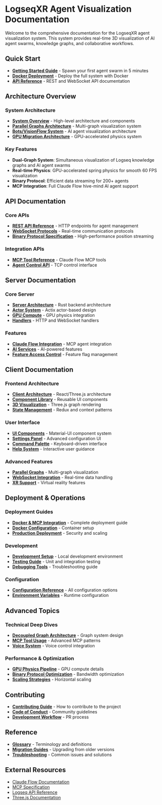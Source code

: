 # LogseqXR Agent Visualization Documentation

Welcome to the comprehensive documentation for the LogseqXR agent visualization system. This system provides real-time 3D visualization of AI agent swarms, knowledge graphs, and collaborative workflows.

## Quick Start

- **[Getting Started Guide](quick-start-swarm.md)** - Spawn your first agent swarm in 5 minutes
- **[Docker Deployment](deployment/docker-mcp-integration.md)** - Deploy the full system with Docker
- **[API Reference](api/index.md)** - REST and WebSocket API documentation

## Architecture Overview

### System Architecture
- **[System Overview](architecture/system-overview.md)** - High-level architecture and components
- **[Parallel Graphs Architecture](architecture/parallel-graphs.md)** - Multi-graph visualization system
- **[Bots/VisionFlow System](architecture/bots-visionflow-system.md)** - AI agent visualization architecture
- **[GPU Migration Architecture](architecture/visionflow-gpu-migration.md)** - GPU-accelerated physics system

### Key Features
- **Dual-Graph System**: Simultaneous visualization of Logseq knowledge graphs and AI agent swarms
- **Real-time Physics**: GPU-accelerated spring physics for smooth 60 FPS visualization
- **Binary Protocol**: Efficient data streaming for 200+ agents
- **MCP Integration**: Full Claude Flow hive-mind AI agent support

## API Documentation

### Core APIs
- **[REST API Reference](api/rest.md)** - HTTP endpoints for agent management
- **[WebSocket Protocols](api/websocket-protocols.md)** - Real-time communication protocols
- **[Binary Protocol Specification](api/binary-protocol.md)** - High-performance position streaming

### Integration APIs
- **[MCP Tool Reference](server/features/claude-flow-mcp-integration.md)** - Claude Flow MCP tools
- **[Agent Control API](deployment/docker-mcp-integration.md#agent-control-system-setup)** - TCP control interface

## Server Documentation

### Core Server
- **[Server Architecture](server/architecture.md)** - Rust backend architecture
- **[Actor System](server/actors.md)** - Actix actor-based design
- **[GPU Compute](server/gpu-compute.md)** - GPU physics integration
- **[Handlers](server/handlers.md)** - HTTP and WebSocket handlers

### Features
- **[Claude Flow Integration](server/features/claude-flow-mcp-integration.md)** - MCP agent integration
- **[AI Services](server/ai-services.md)** - AI-powered features
- **[Feature Access Control](server/feature-access.md)** - Feature flag management

## Client Documentation

### Frontend Architecture
- **[Client Architecture](client/architecture.md)** - React/Three.js architecture
- **[Component Library](client/components.md)** - Reusable UI components
- **[3D Visualization](client/visualization.md)** - Three.js graph rendering
- **[State Management](client/state.md)** - Redux and context patterns

### User Interface
- **[UI Components](client/ui-components.md)** - Material-UI component system
- **[Settings Panel](client/settings-panel-redesign.md)** - Advanced configuration UI
- **[Command Palette](client/command-palette.md)** - Keyboard-driven interface
- **[Help System](client/help-system.md)** - Interactive user guidance

### Advanced Features
- **[Parallel Graphs](client/parallel-graphs.md)** - Multi-graph visualization
- **[WebSocket Integration](client/websocket.md)** - Real-time data handling
- **[XR Support](client/xr.md)** - Virtual reality features

## Deployment & Operations

### Deployment Guides
- **[Docker & MCP Integration](deployment/docker-mcp-integration.md)** - Complete deployment guide
- **[Docker Configuration](deployment/docker.md)** - Container setup
- **[Production Deployment](deployment/docker-mcp-integration.md#production-deployment)** - Security and scaling

### Development
- **[Development Setup](development/setup.md)** - Local development environment
- **[Testing Guide](development/testing.md)** - Unit and integration testing
- **[Debugging Tools](development/debugging.md)** - Troubleshooting guide

### Configuration
- **[Configuration Reference](configuration/index.md)** - All configuration options
- **[Environment Variables](deployment/docker-mcp-integration.md#environment-variables)** - Runtime configuration

## Advanced Topics

### Technical Deep Dives
- **[Decoupled Graph Architecture](technical/decoupled-graph-architecture.md)** - Graph system design
- **[MCP Tool Usage](technical/mcp_tool_usage.md)** - Advanced MCP patterns
- **[Voice System](voice-system.md)** - Voice control integration

### Performance & Optimization
- **[GPU Physics Pipeline](architecture/visionflow-gpu-migration.md#gpu-processing-pipeline)** - GPU compute details
- **[Binary Protocol Optimization](api/websocket-protocols.md#performance-metrics)** - Bandwidth optimization
- **[Scaling Strategies](deployment/docker-mcp-integration.md#scaling-considerations)** - Horizontal scaling

## Contributing

- **[Contributing Guide](contributing.md)** - How to contribute to the project
- **[Code of Conduct](contributing.md#code-of-conduct)** - Community guidelines
- **[Development Workflow](contributing.md#development-workflow)** - PR process

## Reference

- **[Glossary](glossary.md)** - Terminology and definitions
- **[Migration Guides](architecture/migration-guide.md)** - Upgrading from older versions
- **[Troubleshooting](deployment/docker-mcp-integration.md#troubleshooting)** - Common issues and solutions

## External Resources

- [Claude Flow Documentation](https://github.com/Agentic-Insights/claude-flow)
- [MCP Specification](https://github.com/anthropics/mcp)
- [Logseq API Reference](https://docs.logseq.com/)
- [Three.js Documentation](https://threejs.org/docs/)
